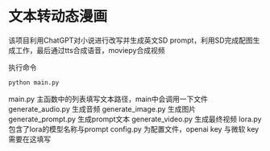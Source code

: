 # 文本转动态漫画
该项目利用ChatGPT对小说进行改写并生成英文SD prompt，利用SD完成配图生成工作，最后通过tts合成语音，moviepy合成视频

执行命令
``` python
python main.py
```
main.py 主函数中的列表填写文本路径，main中会调用一下文件
generate_audio.py 生成音频
generate_image.py 生成图片
generate_prompt.py 生成prompt文本
generate_video.py 生成最终视频
lora.py 包含了lora的模型名称与prompt
config.py 为配置文件，openai key 与微软 key需要在这填写 
